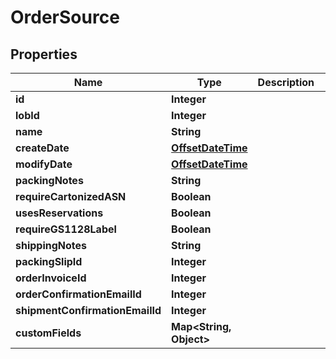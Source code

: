 
# OrderSource

## Properties
Name | Type | Description | Notes
------------ | ------------- | ------------- | -------------
**id** | **Integer** |  |  [optional]
**lobId** | **Integer** |  | 
**name** | **String** |  | 
**createDate** | [**OffsetDateTime**](OffsetDateTime.md) |  |  [optional]
**modifyDate** | [**OffsetDateTime**](OffsetDateTime.md) |  |  [optional]
**packingNotes** | **String** |  |  [optional]
**requireCartonizedASN** | **Boolean** |  |  [optional]
**usesReservations** | **Boolean** |  |  [optional]
**requireGS1128Label** | **Boolean** |  |  [optional]
**shippingNotes** | **String** |  |  [optional]
**packingSlipId** | **Integer** |  |  [optional]
**orderInvoiceId** | **Integer** |  |  [optional]
**orderConfirmationEmailId** | **Integer** |  |  [optional]
**shipmentConfirmationEmailId** | **Integer** |  |  [optional]
**customFields** | **Map&lt;String, Object&gt;** |  |  [optional]



